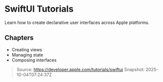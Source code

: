 <div role="main">

# SwiftUI Tutorials

Learn how to create declarative user interfaces across Apple platforms.

## Chapters

- Creating views
- Managing state
- Composing interfaces

</div>

> Source: https://developer.apple.com/tutorials/swiftui
> Snapshot: 2025-10-04T07:24:37Z
